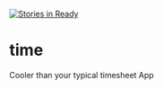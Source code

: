[![Stories in Ready](https://badge.waffle.io/ZachStoltz/time.png?label=ready&title=Ready)](https://waffle.io/ZachStoltz/time)
# time
Cooler than your typical timesheet App
